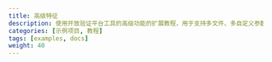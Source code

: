 ```yaml
---
title: 高级特征
description: 使用开放验证平台工具的高级功能的扩展教程，用于支持多文件、多自定义参数的复杂项目。
categories: [示例项目, 教程]
tags: [examples, docs]
weight: 40
---
```


